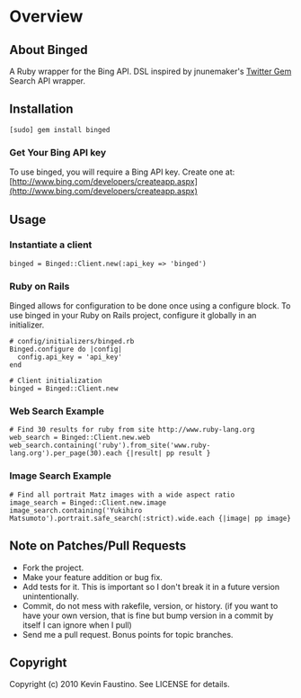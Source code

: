 # Overview

## About Binged

A Ruby wrapper for the Bing API. DSL inspired by jnunemaker's [Twitter Gem](http://github.com/jnunemaker/twitter) Search API wrapper.

## Installation

    [sudo] gem install binged

### Get Your Bing API key

To use binged, you will require a Bing API key. Create one at: [http://www.bing.com/developers/createapp.aspx](http://www.bing.com/developers/createapp.aspx)

## Usage

### Instantiate a client
    binged = Binged::Client.new(:api_key => 'binged')

### Ruby on Rails

Binged allows for configuration to be done once using a configure block. To use binged in your Ruby on Rails project, configure it globally in an initializer.

    # config/initializers/binged.rb
    Binged.configure do |config|
      config.api_key = 'api_key'
    end

    # Client initialization
    binged = Binged::Client.new

### Web Search Example

    # Find 30 results for ruby from site http://www.ruby-lang.org
    web_search = Binged::Client.new.web
    web_search.containing('ruby').from_site('www.ruby-lang.org').per_page(30).each {|result| pp result }

### Image Search Example

    # Find all portrait Matz images with a wide aspect ratio
    image_search = Binged::Client.new.image
    image_search.containing('Yukihiro Matsumoto').portrait.safe_search(:strict).wide.each {|image| pp image}

## Note on Patches/Pull Requests

* Fork the project.
* Make your feature addition or bug fix.
* Add tests for it. This is important so I don't break it in a
  future version unintentionally.
* Commit, do not mess with rakefile, version, or history.
  (if you want to have your own version, that is fine but bump version in a commit by itself I can ignore when I pull)
* Send me a pull request. Bonus points for topic branches.

## Copyright

Copyright (c) 2010 Kevin Faustino. See LICENSE for details.
